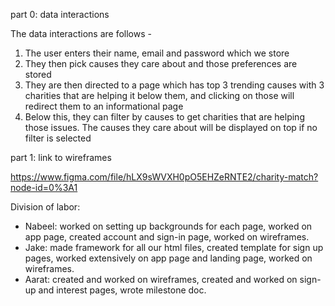 part 0: data interactions 

The data interactions are follows - 
1. The user enters their name, email and password which we store 
2. They then pick causes they care about and those preferences are stored 
3. They are then directed to a page which has top 3 trending causes with 3 charities that are helping it below them, and clicking on those will redirect them to an informational page
4. Below this, they can filter by causes to get charities that are helping those issues. The causes they care about will be displayed on top if no filter is selected

part 1: link to wireframes 

https://www.figma.com/file/hLX9sWVXH0pO5EHZeRNTE2/charity-match?node-id=0%3A1

Division of labor:

 - Nabeel: worked on setting up backgrounds for each page, worked on app page, created account and sign-in page, worked on wireframes.
 - Jake: made framework for all our html files, created template for sign up pages, worked extensively on app page and landing page, worked on wireframes.
 - Aarat: created and worked on wireframes, created and worked on sign-up and interest pages, wrote milestone doc.
